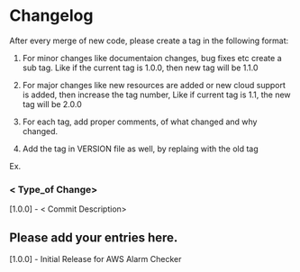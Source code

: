 # Changelog

After every merge of new code, please create  a tag in the following format:

1. For minor changes like documentaion changes, bug fixes etc create a sub tag. Like if the current tag is 1.0.0, then new tag will be 1.1.0

2. For major changes like new resources are added or new cloud support is added, then increase the tag number, Like if current tag is 1.1, the new tag will be 2.0.0

3. For each tag, add proper comments, of what changed and why changed.

4. Add the tag in VERSION file as well, by replaing with the old tag

Ex.
###  < Type_of Change>
[1.0.0] - < Commit Description>



## Please add your entries here.

[1.0.0] - Initial Release for AWS Alarm Checker